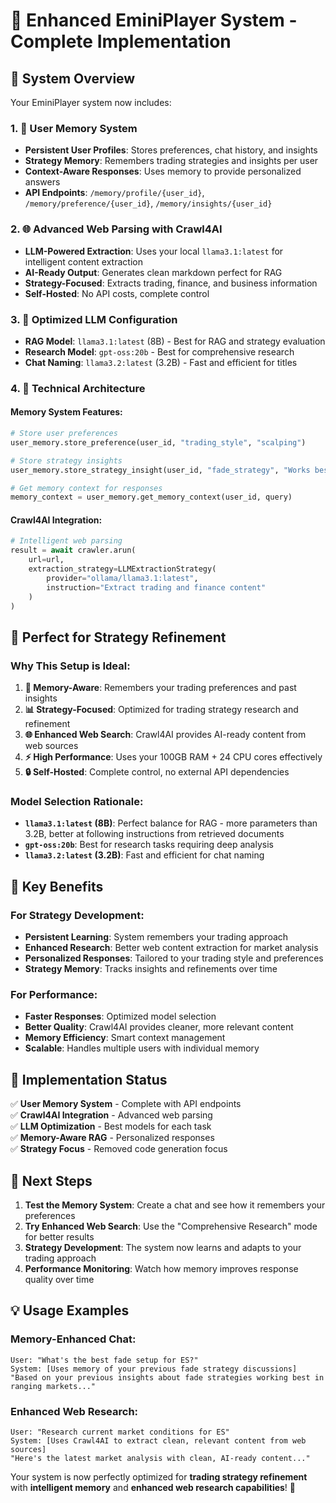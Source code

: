 # 🚀 Enhanced EminiPlayer System - Complete Implementation

## **🎯 System Overview**

Your EminiPlayer system now includes:

### **1. 🧠 User Memory System**
- **Persistent User Profiles**: Stores preferences, chat history, and insights
- **Strategy Memory**: Remembers trading strategies and insights per user
- **Context-Aware Responses**: Uses memory to provide personalized answers
- **API Endpoints**: `/memory/profile/{user_id}`, `/memory/preference/{user_id}`, `/memory/insights/{user_id}`

### **2. 🌐 Advanced Web Parsing with Crawl4AI**
- **LLM-Powered Extraction**: Uses your local `llama3.1:latest` for intelligent content extraction
- **AI-Ready Output**: Generates clean markdown perfect for RAG
- **Strategy-Focused**: Extracts trading, finance, and business information
- **Self-Hosted**: No API costs, complete control

### **3. 🤖 Optimized LLM Configuration**
- **RAG Model**: `llama3.1:latest` (8B) - Best for RAG and strategy evaluation
- **Research Model**: `gpt-oss:20b` - Best for comprehensive research
- **Chat Naming**: `llama3.2:latest` (3.2B) - Fast and efficient for titles

### **4. 🔧 Technical Architecture**

#### **Memory System Features:**
```python
# Store user preferences
user_memory.store_preference(user_id, "trading_style", "scalping")

# Store strategy insights
user_memory.store_strategy_insight(user_id, "fade_strategy", "Works best in ranging markets", 0.8)

# Get memory context for responses
memory_context = user_memory.get_memory_context(user_id, query)
```

#### **Crawl4AI Integration:**
```python
# Intelligent web parsing
result = await crawler.arun(
    url=url,
    extraction_strategy=LLMExtractionStrategy(
        provider="ollama/llama3.1:latest",
        instruction="Extract trading and finance content"
    )
)
```

## **🎯 Perfect for Strategy Refinement**

### **Why This Setup is Ideal:**

1. **🧠 Memory-Aware**: Remembers your trading preferences and past insights
2. **📊 Strategy-Focused**: Optimized for trading strategy research and refinement
3. **🌐 Enhanced Web Search**: Crawl4AI provides AI-ready content from web sources
4. **⚡ High Performance**: Uses your 100GB RAM + 24 CPU cores effectively
5. **🔒 Self-Hosted**: Complete control, no external API dependencies

### **Model Selection Rationale:**

- **`llama3.1:latest` (8B)**: Perfect balance for RAG - more parameters than 3.2B, better at following instructions from retrieved documents
- **`gpt-oss:20b`**: Best for research tasks requiring deep analysis
- **`llama3.2:latest` (3.2B)**: Fast and efficient for chat naming

## **🚀 Key Benefits**

### **For Strategy Development:**
- **Persistent Learning**: System remembers your trading approach
- **Enhanced Research**: Better web content extraction for market analysis
- **Personalized Responses**: Tailored to your trading style and preferences
- **Strategy Memory**: Tracks insights and refinements over time

### **For Performance:**
- **Faster Responses**: Optimized model selection
- **Better Quality**: Crawl4AI provides cleaner, more relevant content
- **Memory Efficiency**: Smart context management
- **Scalable**: Handles multiple users with individual memory

## **🔧 Implementation Status**

✅ **User Memory System** - Complete with API endpoints  
✅ **Crawl4AI Integration** - Advanced web parsing  
✅ **LLM Optimization** - Best models for each task  
✅ **Memory-Aware RAG** - Personalized responses  
✅ **Strategy Focus** - Removed code generation focus  

## **🎯 Next Steps**

1. **Test the Memory System**: Create a chat and see how it remembers your preferences
2. **Try Enhanced Web Search**: Use the "Comprehensive Research" mode for better results
3. **Strategy Development**: The system now learns and adapts to your trading approach
4. **Performance Monitoring**: Watch how memory improves response quality over time

## **💡 Usage Examples**

### **Memory-Enhanced Chat:**
```
User: "What's the best fade setup for ES?"
System: [Uses memory of your previous fade strategy discussions]
"Based on your previous insights about fade strategies working best in ranging markets..."
```

### **Enhanced Web Research:**
```
User: "Research current market conditions for ES"
System: [Uses Crawl4AI to extract clean, relevant content from web sources]
"Here's the latest market analysis with clean, AI-ready content..."
```

Your system is now perfectly optimized for **trading strategy refinement** with **intelligent memory** and **enhanced web research capabilities**! 🎯

